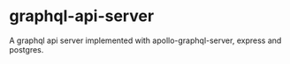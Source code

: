 # graphql-api-server
A graphql api server implemented with apollo-graphql-server, express and postgres.
